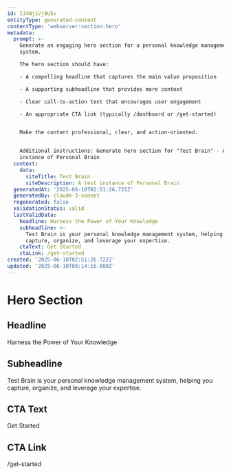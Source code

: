 ```yaml
---
id: IJ4Wj1Vj8U5v
entityType: generated-content
contentType: 'webserver:section:hero'
metadata:
  prompt: >-
    Generate an engaging hero section for a personal knowledge management
    system. 

    The hero section should have:

    - A compelling headline that captures the main value proposition

    - A supporting subheadline that provides more context

    - Clear call-to-action text that encourages user engagement

    - An appropriate CTA link (typically /dashboard or /get-started)


    Make the content professional, clear, and action-oriented.


    Additional instructions: Generate hero section for "Test Brain" - A test
    instance of Personal Brain
  context:
    data:
      siteTitle: Test Brain
      siteDescription: A test instance of Personal Brain
  generatedAt: '2025-06-10T02:51:26.721Z'
  generatedBy: claude-3-sonnet
  regenerated: false
  validationStatus: valid
  lastValidData:
    headline: Harness the Power of Your Knowledge
    subheadline: >-
      Test Brain is your personal knowledge management system, helping you
      capture, organize, and leverage your expertise.
    ctaText: Get Started
    ctaLink: /get-started
created: '2025-06-10T02:51:26.722Z'
updated: '2025-06-10T09:14:16.800Z'
---
```

# Hero Section

## Headline
Harness the Power of Your Knowledge

## Subheadline
Test Brain is your personal knowledge management system, helping you capture, organize, and leverage your expertise.

## CTA Text
Get Started

## CTA Link
/get-started
